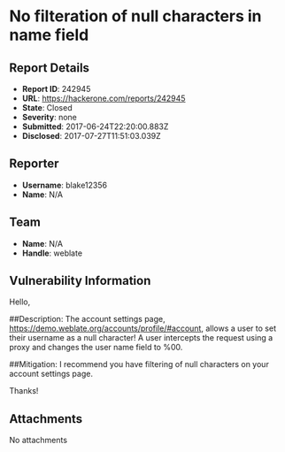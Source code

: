 # No filteration of null characters in name field

## Report Details
- **Report ID**: 242945
- **URL**: https://hackerone.com/reports/242945
- **State**: Closed
- **Severity**: none
- **Submitted**: 2017-06-24T22:20:00.883Z
- **Disclosed**: 2017-07-27T11:51:03.039Z

## Reporter
- **Username**: blake12356
- **Name**: N/A

## Team
- **Name**: N/A
- **Handle**: weblate

## Vulnerability Information
Hello,

##Description:
The account settings page, https://demo.weblate.org/accounts/profile/#account, allows a user to set their username as a null character! A user intercepts the request using a proxy and changes the user name field to %00. 

##Mitigation:
I recommend you have filtering of null characters on your account settings page.

Thanks!




## Attachments
No attachments
